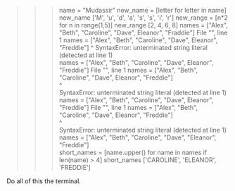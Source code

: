 >>> name = "Mudassir"
>>> new_name = [letter for letter in name]
>>> new_name
['M', 'u', 'd', 'a', 's', 's', 'i', 'r']
>>> new_range = [n*2 for n in range(1,5)]
>>> new_range
[2, 4, 6, 8]
>>> names = ["Alex", "Beth", "Caroline", "Dave", Eleanor", "Fraddie"]
  File "<stdin>", line 1
    names = ["Alex", "Beth", "Caroline", "Dave", Eleanor", "Freddie"]
                                                                   ^ 
SyntaxError: unterminated string literal (detected at line 1)        
>>> names = ["Alex", "Beth", "Caroline", "Dave", Eleanor", "Freddie"]
  File "<stdin>", line 1
    names = ["Alex", "Beth", "Caroline", "Dave", Eleanor", "Freddie"]     
                                                                   ^      
SyntaxError: unterminated string literal (detected at line 1)
>>> names = ["Alex", "Beth", "Caroline", "Dave", Eleanor", "Freddie"] 
  File "<stdin>", line 1
    names = ["Alex", "Beth", "Caroline", "Dave", Eleanor", "Freddie"]     
                                                                   ^      
SyntaxError: unterminated string literal (detected at line 1)
>>> names = ["Alex", "Beth", "Caroline", "Dave", "Eleanor", "Freddie"]    
>>> short_names = [name.upper() for name in names if len(name) > 4] 
>>> short_names
['CAROLINE', 'ELEANOR', 'FREDDIE']
>>>




Do all of this the terminal.